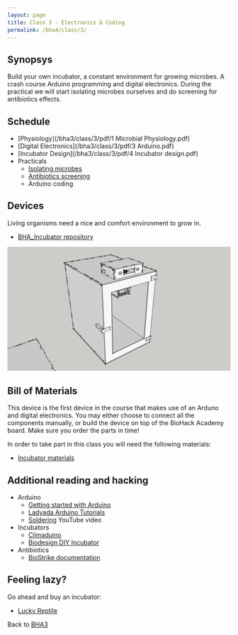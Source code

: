 ```yaml
---
layout: page
title: Class 3 - Electronics & Coding
permalink: /bha4/class/3/
---
```


## Synopsys

Build your own incubator, a constant environment for growing microbes. A crash course Arduino programming and digital electronics. During the practical we will start isolating microbes ourselves and do screening for antibiotics effects.

## Schedule

* [Physiology](/bha3/class/3/pdf/1 Microbial Physiology.pdf)
* [Digital Electronics](/bha3/class/3/pdf/3 Arduino.pdf)
* [Incubator Design](/bha3/class/3/pdf/4 Incubator design.pdf)
* Practicals
  * [Isolating microbes](http://www.ableweb.org/volumes/vol-14/6-steubing.pdf)
  * [Antibiotics screening](/bha3/class/3/pdf/Plant-Extraction.pdf)
  * Arduino coding

## Devices

Living organisms need a nice and comfort environment to grow in. 

* [BHA_Incubator repository](https://github.com/BioHackAcademy/BHA_Incubator)

![Incubator](/bha3/class/3/Incubator-Sketchup.png)

## Bill of Materials

This device is the first device in the course that makes use of an Arduno and digital electronics. You may either choose to connect all the components manually, or build the device on top of the BioHack Academy board. Make sure you order the parts in time!

In order to take part in this class you will need the following materials:

* [Incubator materials](https://github.com/BioHackAcademy/BHA_Incubator/blob/master/BoM.md)

## Additional reading and hacking

* Arduino
  * [Getting started with Arduino](http://www.makeuseof.com/tag/getting-started-with-arduino-a-beginners-guide/)
  * [Ladyada Arduino Tutorials](http://www.ladyada.net/learn/arduino/)
  * [Soldering](https://www.youtube.com/watch?v=oqV2xU1fee8) YouTube video
* Incubators
  * [Climaduino](http://www.instructables.com/id/Introducing-Climaduino-The-Arduino-Based-Thermosta/)
  * [Biodesign DIY Incubator](http://biodesign.cc/2013/12/25/diy-incubator/)
* Antibiotics
  * [BioStrike documentation](https://drive.google.com/drive/u/0/folders/0BzADIb9rSQQ3WTI4Z0pWOGl2bzg)

## Feeling lazy?

Go ahead and buy an incubator:

* [Lucky Reptile](http://www.amazon.co.uk/Lucky-Reptile-HN-2UK-Nursery-Incubator/dp/B002NFR0HQ)

Back to [BHA3](/bha3/)
